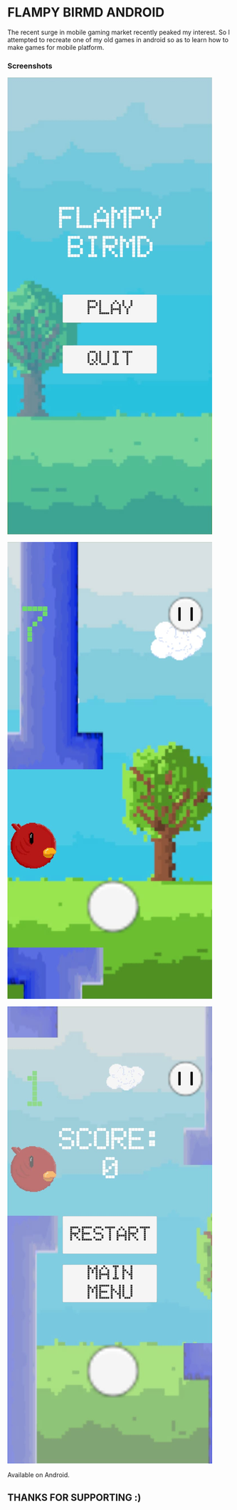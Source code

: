 # FLAMPY BIRMD ANDROID

The recent surge in mobile gaming market recently peaked my interest. So I attempted to recreate one of my old games in android so as to learn how to make games for mobile platform. 

### Screenshots

![Title screen](https://github.com/pervelaHemanth23/FlampyBirmdAndroid/blob/main/Screenshots/1.jpg)

![Gameplay](https://github.com/pervelaHemanth23/FlampyBirmdAndroid/blob/main/Screenshots/2.jpg)

![GameOverScreen](https://github.com/pervelaHemanth23/FlampyBirmdAndroid/blob/main/Screenshots/3.jpg)

Available on Android.

## THANKS FOR SUPPORTING :)
